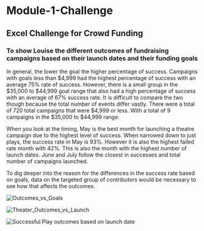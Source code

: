 # Module-1-Challenge
## Excel Challenge for Crowd Funding
### To show Louise the different outcomes of fundraising campaigns based on their launch dates and their funding goals

In general, the lower the goal the higher percentage of success. Campaigns with goals less than $4,999 had the highest percentage of success with an average 75% rate of success. However, there is a small group in the $35,000 to $44,999 goal range that also had a high percentage of success with an average of 67% success rate. It is difficult to compare the two though because the total number of events differ vastly. There were a total of 720 total campaigns that were $4,999 or less. With a total of 9 campaigns in the $35,000 to $44,999 range. 

When you look at the timing, May is the best month for launching a theatre campaign due to the highest level of success. When narrowed down to just plays, the success rate in May is 93%. However it is also the highest failed rate month with 42%. This is also the month with the highest number of launch dates. June and July follow the closest in successes and total number of campaigns launched. 

To dig deeper into the reason for the differences in the success rate based on goals, data on the targeted group of contributors would be necessary to see how that affects the outcomes.

![Outcomes_vs_Goals](https://user-images.githubusercontent.com/81715217/117545447-6d3fb880-afeb-11eb-9219-aaedd4c18247.png)

![Theater_Outcomes_vs_Launch](https://user-images.githubusercontent.com/81715217/117545498-a37d3800-afeb-11eb-8ea6-18dea6a0fbee.png)

![Successful Play outcomes based on launch date](https://user-images.githubusercontent.com/81715217/117545452-73359980-afeb-11eb-930b-455ff385839c.png)

